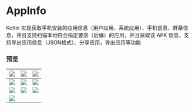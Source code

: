 # AppInfo

Kotlin 实现获取手机安装的应用信息（用户应用、系统应用）、手机信息、屏幕信息，并且支持扫描本地符合指定要求（后缀）的应用，并且获取该 APK 信息，支持导出应用信息（JSON格式）、分享应用，导出应用等功能

### 预览

| ![][img1] | ![][img2] | ![][img3] |
|:--:|:--:|:--:|
| ![][img4] | ![][img5] | ![][img6] |
| ![][img7] | ![][img8] | ![][img9] |
| ![][img10] |   |   |





[img1]: https://github.com/afkT/Resources/raw/main/art/appinfo_img1.png
[img2]: https://github.com/afkT/Resources/raw/main/art/appinfo_img2.png
[img3]: https://github.com/afkT/Resources/raw/main/art/appinfo_img3.png
[img4]: https://github.com/afkT/Resources/raw/main/art/appinfo_img4.png
[img5]: https://github.com/afkT/Resources/raw/main/art/appinfo_img5.png
[img6]: https://github.com/afkT/Resources/raw/main/art/appinfo_img6.png
[img7]: https://github.com/afkT/Resources/raw/main/art/appinfo_img7.png
[img8]: https://github.com/afkT/Resources/raw/main/art/appinfo_img8.png
[img9]: https://github.com/afkT/Resources/raw/main/art/appinfo_img9.png
[img10]: https://github.com/afkT/Resources/raw/main/art/appinfo_img10.png